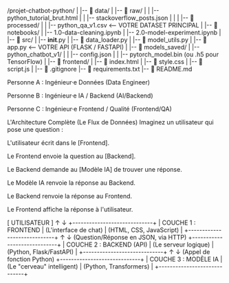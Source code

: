 
/projet-chatbot-python/
|
|-- 📂 data/
|   |-- 📂 raw/
|   |   |-- python_tutorial_brut.html
|   |   |-- stackoverflow_posts.json
|   |
|   |-- 📂 processed/
|   |   |-- python_qa_v1.csv   <-- VOTRE DATASET PRINCIPAL
|
|-- 📂 notebooks/
|   |-- 1.0-data-cleaning.ipynb
|   |-- 2.0-model-experiment.ipynb
|
|-- 📂 src/
|   |-- __init__.py
|   |-- 📄 data_loader.py
|   |-- 📄 model_utils.py
|   |-- 📄 app.py              <-- VOTRE API (FLASK / FASTAPI)
|
|-- 📂 models_saved/
|   |-- python_chatbot_v1/
|   |   |-- config.json
|   |   |-- pytorch_model.bin  (ou .h5 pour TensorFlow)
|
|-- 📂 frontend/
|   |-- 📄 index.html
|   |-- 📄 style.css
|   |-- 📄 script.js
|
|-- 📄 .gitignore
|-- 📄 requirements.txt
|-- 📄 README.md


Personne A : Ingénieur·e Données (Data Engineer)

Personne B : Ingénieur·e IA / Backend (AI/Backend)

Personne C : Ingénieur·e Frontend / Qualité (Frontend/QA)


L'Architecture Complète (Le Flux de Données)
Imaginez un utilisateur qui pose une question :

L'utilisateur écrit dans le [Frontend].

Le Frontend envoie la question au [Backend].

Le Backend demande au [Modèle IA] de trouver une réponse.

Le Modèle IA renvoie la réponse au Backend.

Le Backend renvoie la réponse au Frontend.

Le Frontend affiche la réponse à l'utilisateur.

[ UTILISATEUR ]
      ↑ ↓
+-----------------------------+
| COUCHE 1 : FRONTEND         |  (L'interface de chat)
| (HTML, CSS, JavaScript)     |
+-----------------------------+
      ↑ ↓ (Question/Réponse en JSON, via HTTP)
+-----------------------------+
| COUCHE 2 : BACKEND (API)    |  (Le serveur logique)
| (Python, Flask/FastAPI)     |
+-----------------------------+
      ↑ ↓ (Appel de fonction Python)
+-----------------------------+
| COUCHE 3 : MODÈLE IA        |  (Le "cerveau" intelligent)
| (Python, Transformers)      |
+-----------------------------+